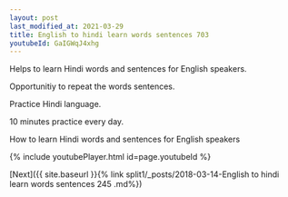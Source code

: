 ```yaml
---
layout: post
last_modified_at: 2021-03-29
title: English to hindi learn words sentences 703 
youtubeId: GaIGWqJ4xhg
---
```

 
 
Helps to learn Hindi words and sentences for English speakers.

Opportunitiy to repeat the words sentences. 

Practice Hindi language. 
 
10 minutes practice every day. 
 
How to learn Hindi words and sentences for English speakers 
 
{% include youtubePlayer.html id=page.youtubeId %}
 
 
[Next]({{ site.baseurl }}{% link  split1/_posts/2018-03-14-English to hindi learn words sentences 245 .md%})
 
